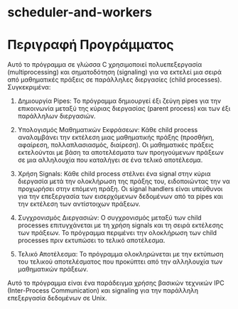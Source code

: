 # scheduler-and-workers

# Περιγραφή Προγράμματος

Αυτό το πρόγραμμα σε γλώσσα C χρησιμοποιεί πολυεπεξεργασία (multiprocessing) και σηματοδότηση (signaling) για να εκτελεί μια σειρά από μαθηματικές πράξεις σε παράλληλες διεργασίες (child processes). Συγκεκριμένα:

1. Δημιουργία Pipes: Το πρόγραμμα δημιουργεί έξι ζεύγη pipes για την επικοινωνία μεταξύ της κύριας διεργασίας (parent process) και των έξι παράλληλων διεργασιών.

2. Υπολογισμός Μαθηματικών Εκφράσεων: Κάθε child process αναλαμβάνει την εκτέλεση μιας μαθηματικής πράξης (προσθήκη, αφαίρεση, πολλαπλασιασμός, διαίρεση). Οι μαθηματικές πράξεις εκτελούνται με βάση τα αποτελέσματα των προηγούμενων πράξεων σε μια αλληλουχία που καταλήγει σε ένα τελικό αποτέλεσμα.

3. Χρήση Signals: Κάθε child process στέλνει ένα signal στην κύρια διεργασία μετά την ολοκλήρωση της πράξης του, ειδοποιώντας την να προχωρήσει στην επόμενη πράξη. Οι signal handlers είναι υπεύθυνοι για την επεξεργασία των εισερχόμενων δεδομένων από τα pipes και την εκτέλεση των αντίστοιχων πράξεων.

4. Συγχρονισμός Διεργασιών: Ο συγχρονισμός μεταξύ των child processes επιτυγχάνεται με τη χρήση signals και τη σειρά εκτέλεσης των πράξεων. Το πρόγραμμα περιμένει την ολοκλήρωση των child processes πριν εκτυπώσει το τελικό αποτέλεσμα.

5. Τελικό Αποτέλεσμα: Το πρόγραμμα ολοκληρώνεται με την εκτύπωση του τελικού αποτελέσματος που προκύπτει από την αλληλουχία των μαθηματικών πράξεων.
   
Αυτό το πρόγραμμα είναι ένα παράδειγμα χρήσης βασικών τεχνικών IPC (Inter-Process Communication) και signaling για την παράλληλη επεξεργασία δεδομένων σε Unix.
